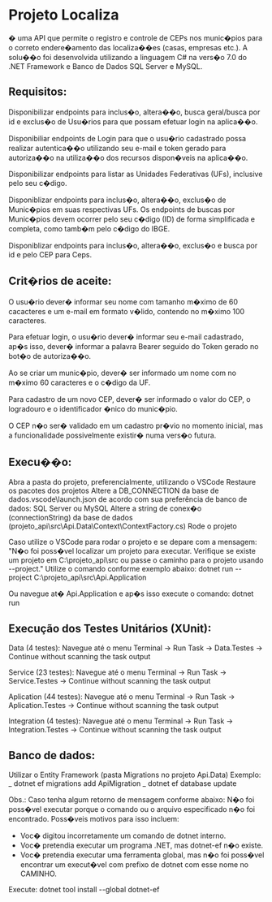 # Projeto Localiza

� uma API que permite o registro e controle de CEPs nos munic�pios para o correto endere�amento das localiza��es (casas, empresas etc.). A solu��o foi desenvolvida utilizando a linguagem C# na vers�o 7.0 do .NET Framework e Banco de Dados SQL Server e MySQL.

## Requisitos:

Disponibilizar endpoints para inclus�o, altera��o, busca geral/busca por id e exclus�o de Usu�rios para que possam efetuar login na aplica��o.

Disponibiliar endpoints de Login para que o usu�rio cadastrado possa realizar autentica��o utilizando seu e-mail e token gerado para autoriza��o na utiliza��o dos recursos dispon�veis na aplica��o.

Disponibilizar endpoints para listar as Unidades Federativas (UFs), inclusive pelo seu c�digo.

Disponiblizar endpoints para inclus�o, altera��o, exclus�o de Munic�pios em suas respectivas UFs.
Os endpoints de buscas por Munic�pios devem ocorrer pelo seu c�digo (ID) de forma simplificada e completa, como tamb�m pelo c�digo do IBGE.

Disponiblizar endpoints para inclus�o, altera��o, exclus�o e busca por id e pelo CEP para Ceps.

## Crit�rios de aceite:

O usu�rio dever� informar seu nome com tamanho m�ximo de 60 cacacteres e um e-mail em formato v�lido, contendo no m�ximo 100 caracteres.

Para efetuar login, o usu�rio dever� informar seu e-mail cadastrado, ap�s isso, dever� informar a palavra Bearer seguido do Token gerado no bot�o de autoriza��o.

Ao se criar um munic�pio, dever� ser informado um nome com no m�ximo 60 caracteres e o c�digo da UF.

Para cadastro de um novo CEP, dever� ser informado o valor do CEP, o logradouro e o identificador �nico do munic�pio.

O CEP n�o ser� validado em um cadastro pr�vio no momento inicial, mas a funcionalidade possivelmente existir� numa vers�o futura.

## Execu��o:

Abra a pasta do projeto, preferencialmente, utilizando o VSCode
Restaure os pacotes dos projetos
Altere a DB_CONNECTION da base de dados.vscode\launch.json de acordo com sua preferência de banco de dados: SQL Server ou MySQL
Altere a string de conex�o (connectionString) da base de dados (projeto_api\src\Api.Data\Context\ContextFactory.cs)
Rode o projeto

Caso utilize o VSCode para rodar o projeto e se depare com a mensagem:
"N�o foi poss�vel localizar um projeto para executar. Verifique se existe um projeto em C:\projeto_api\src ou passe o caminho para o projeto usando --project."
Utilize o comando conforme exemplo abaixo:
dotnet run --project C:\projeto_api\src\Api.Application

Ou navegue at� Api.Application e ap�s isso execute o comando:
dotnet run

## Execução dos Testes Unitários (XUnit):
Data (4 testes):
Navegue até o menu Terminal -> Run Task -> Data.Testes -> Continue without scanning the task output

Service (23 testes):
Navegue até o menu Terminal -> Run Task -> Service.Testes -> Continue without scanning the task output

Aplication (44 testes):
Navegue até o menu Terminal -> Run Task -> Aplication.Testes -> Continue without scanning the task output

Integration (4 testes):
Navegue até o menu Terminal -> Run Task -> Integration.Testes -> Continue without scanning the task output

## Banco de dados:

Utilizar o Entity Framework (pasta Migrations no projeto Api.Data)
Exemplo:
_ dotnet ef migrations add ApiMigration
_ dotnet ef database update

Obs.: Caso tenha algum retorno de mensagem conforme abaixo:
N�o foi poss�vel executar porque o comando ou o arquivo especificado n�o foi encontrado.
Poss�veis motivos para isso incluem:

- Voc� digitou incorretamente um comando de dotnet interno.
- Voc� pretendia executar um programa .NET, mas dotnet-ef n�o existe.
- Voc� pretendia executar uma ferramenta global, mas n�o foi poss�vel encontrar um execut�vel com prefixo de dotnet com esse nome no CAMINHO.

Execute:
dotnet tool install --global dotnet-ef
